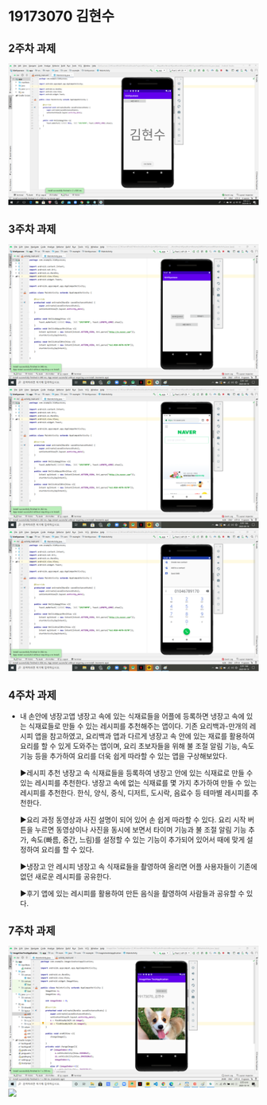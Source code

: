 # 19173070 김현수

## 2주차 과제
<img width="" height="" src="./Png/and.png.png"></img>
## 3주차 과제
<img width="" height="" src="./Png/firstview.png "></img>
<img width="" height="" src="./Png/naverview.png "></img>
<img width="" height="" src="./Png/callview.png "></img>
## 4주차 과제
- 내 손안에 냉장고앱
  냉장고 속에 있는 식재료들을 어플에 등록하면 냉장고 속에 있는 식재료들로 만들 수 있는 레시피를 추천해주는 앱이다.
  기존 요리백과-만개의 레시피 앱을 참고하였고, 요리백과 앱과 다르게 냉장고 속 안에 있는 재료를 활용하여 요리를 할 수 있게 도와주는 앱이며, 요리 초보자들을 위해 불 조절 알림 기능, 속도   기능 등을 추가하여 요리를 더욱 쉽게 따라할 수 있는 앱을 구상해보았다.
 
  ▶레시피 추천
  냉장고 속 식재료들을 등록하여 냉장고 안에 있는 식재료로 만들 수 있는 레시피를 추천한다. 
  냉장고 속에 없는 식재료를 몇 가지 추가하여 만들 수 있는 레시피를 추천한다. 
  한식, 양식, 중식, 디저트, 도시락, 음료수 등 테마별 레시피를 추천한다.
 
  ▶요리 과정
  동영상과 사진 설명이 되어 있어 손 쉽게 따라할 수 있다.
  요리 시작 버튼을 누르면 동영상이나 사진을 동시에 보면서 타이머 기능과 불 조절 알림 기능 추가, 속도(빠름, 중간, 느림)를 설정할 수 있는 기능이 추가되어 있어서 때에 맞게 설정하여 요리를   할 수 있다.

  ▶냉장고 안 레시피
  냉장고 속 식재료들을 촬영하여 올리면 어플 사용자들이 기존에 없던 새로운 레시피를 공유한다.

  ▶후기
  앱에 있는 레시피를 활용하여 만든 음식을 촬영하여 사람들과 공유할 수 있다.
  
 
## 7주차 과제
<img width="" height="" src="./Png/빅데이터7주차_first.png "></img>
<img width="" height="" src="./Png/빅데이터7주차_22.png "></img>
